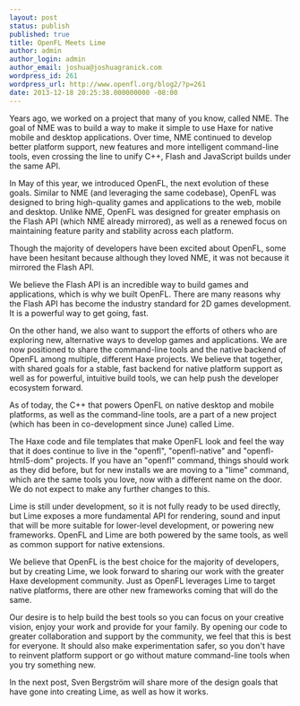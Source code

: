 ```yaml
---
layout: post
status: publish
published: true
title: OpenFL Meets Lime
author: admin
author_login: admin
author_email: joshua@joshuagranick.com
wordpress_id: 261
wordpress_url: http://www.openfl.org/blog2/?p=261
date: 2013-12-18 20:25:38.000000000 -08:00
---
```

Years ago, we worked on a project that many of you know, called NME. The goal of NME was to build a way to make it simple to use Haxe for native mobile and desktop applications. Over time, NME continued to develop better platform support, new features and more intelligent command-line tools, even crossing the line to unify C++, Flash and JavaScript builds under the same API.

In May of this year, we introduced OpenFL, the next evolution of these goals. Similar to NME (and leveraging the same codebase), OpenFL was designed to bring high-quality games and applications to the web, mobile and desktop. Unlike NME, OpenFL was designed for greater emphasis on the Flash API (which NME already mirrored), as well as a renewed focus on maintaining feature parity and stability across each platform.<!--more-->

Though the majority of developers have been excited about OpenFL, some have been hesitant because although they loved NME, it was not because it mirrored the Flash API.

We believe the Flash API is an incredible way to build games and applications, which is why we built OpenFL. There are many reasons why the Flash API has become the industry standard for 2D games development. It is a powerful way to get going, fast.

On the other hand, we also want to support the efforts of others who are exploring new, alternative ways to develop games and applications. We are now positioned to share the command-line tools and the native backend of OpenFL among multiple, different Haxe projects. We believe that together, with shared goals for a stable, fast backend for native platform support as well as for powerful, intuitive build tools, we can help push the developer ecosystem forward.

As of today, the C++ that powers OpenFL on native desktop and mobile platforms, as well as the command-line tools, are a part of a new project (which has been in co-development since June) called Lime.

The Haxe code and file templates that make OpenFL look and feel the way that it does continue to live in the "openfl", "openfl-native" and "openfl-html5-dom" projects. If you have an "openfl" command, things should work as they did before, but for new installs we are moving to a "lime" command, which are the same tools you love, now with a different name on the door. We do not expect to make any further changes to this.

Lime is still under development, so it is not fully ready to be used directly, but Lime exposes a more fundamental API for rendering, sound and input that will be more suitable for lower-level development, or powering new frameworks. OpenFL and Lime are both powered by the same tools, as well as common support for native extensions.

We believe that OpenFL is the best choice for the majority of developers, but by creating Lime, we look forward to sharing our work with the greater Haxe development community. Just as OpenFL leverages Lime to target native platforms, there are other new frameworks coming that will do the same.

Our desire is to help build the best tools so you can focus on your creative vision, enjoy your work and provide for your family. By opening our code to greater collaboration and support by the community, we feel that this is best for everyone. It should also make experimentation safer, so you don't have to reinvent platform support or go without mature command-line tools when you try something new.

In the next post, Sven Bergstr&ouml;m will share more of the design goals that have gone into creating Lime, as well as how it works.
